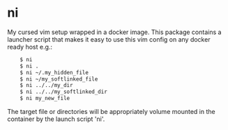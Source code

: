 # ni
My cursed vim setup wrapped in a docker image.  This package contains a
launcher script that makes it easy to use this vim config on any docker ready
host e.g.:

```bash
    $ ni
    $ ni .
    $ ni ~/.my_hidden_file
    $ ni ~/my_softlinked_file
    $ ni ../../my_dir
    $ ni ../../my_softlinked_dir
    $ ni my_new_file
```

The target file or directories will be appropriately volume mounted in the
container by the launch script 'ni'.
